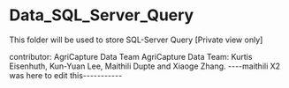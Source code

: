 # Data_SQL_Server_Query
This folder will be used to store SQL-Server Query [Private view only]

contributor: AgriCapture Data Team
AgriCapture Data Team: Kurtis Eisenhuth, Kun-Yuan Lee, Maithili Dupte and Xiaoge Zhang.
----maithili X2 was here to edit this-----------
